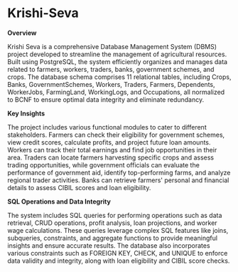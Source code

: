 # Krishi-Seva
**Overview**

Krishi Seva is a comprehensive Database Management System (DBMS) project developed to streamline the management of agricultural resources. Built using PostgreSQL, the system efficiently organizes and manages data related to farmers, workers, traders, banks, government schemes, and crops. The database schema comprises 11 relational tables, including Crops, Banks, GovernmentSchemes, Workers, Traders, Farmers, Dependents, WorkerJobs, FarmingLand, WorkingLogs, and Occupations, all normalized to BCNF to ensure optimal data integrity and eliminate redundancy.

**Key Insights**

The project includes various functional modules to cater to different stakeholders. Farmers can check their eligibility for government schemes, view credit scores, calculate profits, and project future loan amounts. Workers can track their total earnings and find job opportunities in their area. Traders can locate farmers harvesting specific crops and assess trading opportunities, while government officials can evaluate the performance of government aid, identify top-performing farms, and analyze regional trader activities. Banks can retrieve farmers' personal and financial details to assess CIBIL scores and loan eligibility.

**SQL Operations and Data Integrity**

The system includes SQL queries for performing operations such as data retrieval, CRUD operations, profit analysis, loan projections, and worker wage calculations. These queries leverage complex SQL features like joins, subqueries, constraints, and aggregate functions to provide meaningful insights and ensure accurate results. The database also incorporates various constraints such as FOREIGN KEY, CHECK, and UNIQUE to enforce data validity and integrity, along with loan eligibility and CIBIL score checks.
